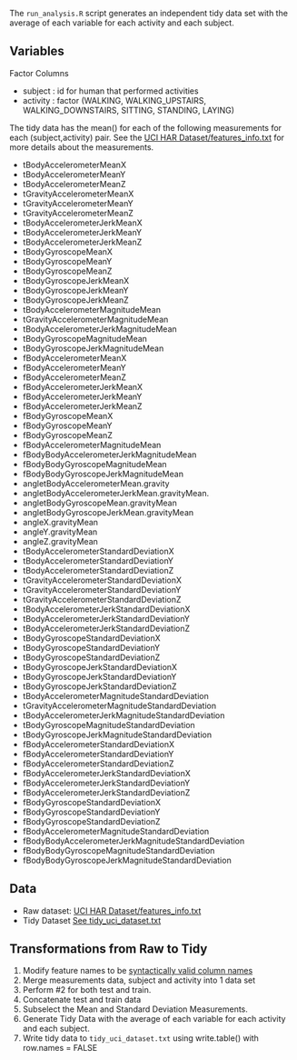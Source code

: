 The `run_analysis.R` script generates an independent tidy data set with the average of each variable
for each activity and each subject.

## Variables

Factor Columns

- subject : id for human that performed activities
- activity : factor (WALKING, WALKING_UPSTAIRS, WALKING_DOWNSTAIRS, SITTING, STANDING, LAYING) 

The tidy data has the mean() for each of the following measurements for each (subject,activity) pair.
See the [UCI HAR Dataset/features_info.txt](https://d396qusza40orc.cloudfront.net/getdata%2Fprojectfiles%2FUCI%20HAR%20Dataset.zip) for more
details about the measurements.

- tBodyAccelerometerMeanX
- tBodyAccelerometerMeanY
- tBodyAccelerometerMeanZ
- tGravityAccelerometerMeanX
- tGravityAccelerometerMeanY
- tGravityAccelerometerMeanZ
- tBodyAccelerometerJerkMeanX
- tBodyAccelerometerJerkMeanY
- tBodyAccelerometerJerkMeanZ
- tBodyGyroscopeMeanX
- tBodyGyroscopeMeanY
- tBodyGyroscopeMeanZ
- tBodyGyroscopeJerkMeanX
- tBodyGyroscopeJerkMeanY
- tBodyGyroscopeJerkMeanZ
- tBodyAccelerometerMagnitudeMean
- tGravityAccelerometerMagnitudeMean
- tBodyAccelerometerJerkMagnitudeMean
- tBodyGyroscopeMagnitudeMean
- tBodyGyroscopeJerkMagnitudeMean
- fBodyAccelerometerMeanX
- fBodyAccelerometerMeanY
- fBodyAccelerometerMeanZ
- fBodyAccelerometerJerkMeanX
- fBodyAccelerometerJerkMeanY
- fBodyAccelerometerJerkMeanZ
- fBodyGyroscopeMeanX
- fBodyGyroscopeMeanY
- fBodyGyroscopeMeanZ
- fBodyAccelerometerMagnitudeMean
- fBodyBodyAccelerometerJerkMagnitudeMean
- fBodyBodyGyroscopeMagnitudeMean
- fBodyBodyGyroscopeJerkMagnitudeMean
- angletBodyAccelerometerMean.gravity
- angletBodyAccelerometerJerkMean.gravityMean.
- angletBodyGyroscopeMean.gravityMean
- angletBodyGyroscopeJerkMean.gravityMean
- angleX.gravityMean
- angleY.gravityMean
- angleZ.gravityMean
- tBodyAccelerometerStandardDeviationX
- tBodyAccelerometerStandardDeviationY
- tBodyAccelerometerStandardDeviationZ
- tGravityAccelerometerStandardDeviationX
- tGravityAccelerometerStandardDeviationY
- tGravityAccelerometerStandardDeviationZ
- tBodyAccelerometerJerkStandardDeviationX
- tBodyAccelerometerJerkStandardDeviationY
- tBodyAccelerometerJerkStandardDeviationZ
- tBodyGyroscopeStandardDeviationX
- tBodyGyroscopeStandardDeviationY
- tBodyGyroscopeStandardDeviationZ
- tBodyGyroscopeJerkStandardDeviationX
- tBodyGyroscopeJerkStandardDeviationY
- tBodyGyroscopeJerkStandardDeviationZ
- tBodyAccelerometerMagnitudeStandardDeviation
- tGravityAccelerometerMagnitudeStandardDeviation
- tBodyAccelerometerJerkMagnitudeStandardDeviation
- tBodyGyroscopeMagnitudeStandardDeviation
- tBodyGyroscopeJerkMagnitudeStandardDeviation
- fBodyAccelerometerStandardDeviationX
- fBodyAccelerometerStandardDeviationY
- fBodyAccelerometerStandardDeviationZ
- fBodyAccelerometerJerkStandardDeviationX
- fBodyAccelerometerJerkStandardDeviationY
- fBodyAccelerometerJerkStandardDeviationZ
- fBodyGyroscopeStandardDeviationX
- fBodyGyroscopeStandardDeviationY
- fBodyGyroscopeStandardDeviationZ
- fBodyAccelerometerMagnitudeStandardDeviation
- fBodyBodyAccelerometerJerkMagnitudeStandardDeviation
- fBodyBodyGyroscopeMagnitudeStandardDeviation
- fBodyBodyGyroscopeJerkMagnitudeStandardDeviation

## Data

- Raw dataset: [UCI HAR Dataset/features_info.txt](https://d396qusza40orc.cloudfront.net/getdata%2Fprojectfiles%2FUCI%20HAR%20Dataset.zip)
- Tidy Dataset [See tidy_uci_dataset.txt](tidy_uci_dataset.txt)

## Transformations from Raw to Tidy

1. Modify feature names to be [syntactically valid column names](https://stat.ethz.ch/R-manual/R-devel/library/base/html/make.names.html)
2. Merge measurements data, subject and activity into 1 data set
3. Perform #2 for both test and train. 
4. Concatenate test and train data
5. Subselect the Mean and Standard Deviation Measurements.
6. Generate Tidy Data with the average of each variable for each activity and each subject.
7. Write tidy data to `tidy_uci_dataset.txt` using write.table() with row.names = FALSE

